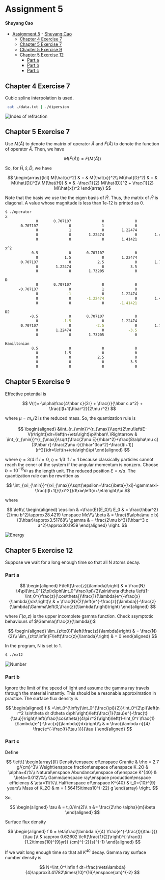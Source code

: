 # Assignment 5

#### Shuyang Cao

- [Assignment 5](#assignment-5)
      - [Shuyang Cao](#shuyang-cao)
  - [Chapter 4 Exercise 7](#chapter-4-exercise-7)
  - [Chapter 5 Exercise 7](#chapter-5-exercise-7)
  - [Chapter 5 Exercise 9](#chapter-5-exercise-9)
  - [Chapter 5 Exercise 12](#chapter-5-exercise-12)
    - [Part a](#part-a)
    - [Part b](#part-b)
    - [Part c](#part-c)

## Chapter 4 Exercise 7

Cubic spline interpolation is used.

```bash
 cat ./data.txt | ./dipersion 
```

![Index of refraction](CH4/EX7/index.png)

## Chapter 5 Exercise 7

Use $M(\hat{A})$ to denote the matrix of operator $\hat{A}$ and $\hat{F}(\hat{A})$ to denote the function of operator $\hat{A}$. Then, we have

$$
M(\hat{F}(\hat{A})) = F(M(\hat{A})) 
$$

So, for $\hat{H}, \hat{x}, \hat{D}$, we have

$$
\begin{array}{lcl}
    M(\hat{x}^2) & = & M(\hat{x})^2\\
    M(\hat{D}^2) & = & M(\hat{D})^2\\
    M(\hat{H}) & = & -\frac{1}{2} M(\hat{D})^2 + \frac{1}{2} M(\hat{x})^2
\end{array}
$$

Note that the basis we use the the eigen basis of $\hat{H}$. Thus, the matrix of $\hat{H}$ is diagonal. A value whose magnitude is less than 1e-12 is printed as 0.

```bash
$ ./operator 
x
              0       0.707107              0              0              0
       0.707107              0              1              0              0
              0              1              0        1.22474              0
              0              0        1.22474              0        1.41421
              0              0              0        1.41421              0

x^2
            0.5              0       0.707107              0              0
              0            1.5              0        1.22474              0
       0.707107              0            2.5              0        1.73205
              0        1.22474              0            3.5              0
              0              0        1.73205              0            4.5

D
              0       0.707107              0              0              0
      -0.707107              0              1              0              0
              0             -1              0        1.22474              0
              0              0       -1.22474              0        1.41421
              0              0              0       -1.41421              0

D2
           -0.5              0       0.707107              0              0
              0           -1.5              0        1.22474              0
       0.707107              0           -2.5              0        1.73205
              0        1.22474              0           -3.5              0
              0              0        1.73205              0           -4.5

Hamiltonian
            0.5              0              0              0              0
              0            1.5              0              0              0
              0              0            2.5              0              0
              0              0              0            3.5              0
              0              0              0              0            4.5
```

## Chapter 5 Exercise 9

Effective potential is

$$
V(r)=-\alpha\frac{4\hbar c}{3r} + \frac{r}{\hbar c a^2} + \frac{l(l+1)\hbar^2}{2\mu r^2}
$$

where $\mu=m_c/2$ is the reduced mass. So, the quantization rule is 

$$
\begin{aligned}
       &\int_{r_{\min}}^{r_{\max}}\sqrt{2\mu\left(E-V(r\right)}dr=\left(n+\eta\right)\pi\hbar\\
       \Rightarrow & \int_{r_{\min}}^{r_{\max}}\sqrt{\frac{2\mu E}{\hbar^2}+\frac{8\alpha\mu c}{3\hbar r}-\frac{2\mu r}{\hbar^3ca^2}-\frac{l(l+1)}{r^2}}dr=\left(n+\eta\right)\pi
\end{aligned}
$$

where $\eta=3/4$ if $l=0$, $\eta=1/3$ if $l=1$ because classically particles cannot reach the cener of the system if the angular momentum is nonzero. Choose $b=10^{-15}m$ as the length unit. The reduced position $\xi=x/a$. The quantization rule can be rewritten as

$$
\int_{\xi_{\min}}^{\xi_{\max}}\sqrt{\epsilon+\frac{\beta}{\xi}-\gamma\xi-\frac{l(l+1)}{\xi^2}}d\xi=\left(n+\eta\right)\pi
$$

where

$$
\left\{
\begin{aligned}
       \epsilon & =\frac{E}{E_0}\\
       E_0 & = \frac{\hbar^2}{2\mu b^2}\approx28.4219 \enspace MeV\\
       \beta & = \frac{8\alpha\mu c b}{3\hbar}\approx3.51768\\
       \gamma & = \frac{2\mu b^3}{\hbar^3 c a^2}\approx30.1959
\end{aligned}
\right.
$$

![Energy](CH5/EX9/energy.png)

## Chapter 5 Exercise 12

Suppose we wait for a long enough time so that all N atoms decay.

### Part a

$$
\begin{aligned}
       F\left(\frac{z}{\lambda}\right) & = \frac{N}{4\pi}\int_0^{2\pi}d\phi\int_0^\frac{\pi}{2}\sin\theta d\theta \left(1-\int_0^{\frac{z}{\cos\theta}}\frac{1}{\lambda}e^{-\frac{x}{\lambda}}dx\right)\\
       & = \frac{N}{2}\left(e^{-\frac{z}{\lambda}}-\frac{z}{\lambda}\Gamma\left(0,\frac{z}{\lambda}\right)\right)
\end{aligned}
$$

where $\Gamma(a,z)$ is the upper incomplete gamma function. Check ssymptotic behaviours of $\Gamma(\frac{z}{\lambda})$

$$
\begin{aligned}
\lim_{z\to0}F\left(\frac{z}{\lambda}\right) & = \frac{N}{2}\\
\lim_{z\to\infin}F\left(\frac{z}{\lambda}\right) & = 0
\end{aligned}
$$

In the program, N is set to 1.

```bash
$ ./ex12
```

![Number](CH5/EX12/number.png)

### Part b

Ignore the limit of the speed of light and assume the gamma ray travels through the material instantly. This should be a resonable approximation in practice. The surface flux density is

$$
\begin{aligned}
f & =\int_0^{\infty}\int_0^{\frac{\pi}{2}}\int_0^{2\pi}\left(n r^2 \sin\theta dr d\theta d\phi\right)\left(\frac{1}{\tau}e^{-\frac{t}{\tau}}\right)\left(\frac{\cos\theta}{4\pi r^2}\right)\left(1-\int_0^r \frac{1}{\lambda}e^{-\frac{x}{\lambda}}dx\right)\\
& = \frac{\lambda n}{4} \frac{e^{-\frac{t}{\tau }}}{\tau }
\end{aligned}
$$

### Part c

Define

$$
\left\{
\begin{array}{ll}
Density\enspace of\enspace Granite & \rho = 2.7 g/{cm}^3\\
Weight\enspace fraction\enspace of\enspace K_2O & \alpha=4\%\\
Natural\enspace Abundance\enspace of\enspace K^{40} & \beta=0.012\%\\
Gamma\enspace ray\enspace production\enspace efficiency & \eta=11\%\\
Half\enspace of\enspace K^{40} & t_0={10}^{9} years\\
Mass of K_2O & m = 1.56415\times10^{-22} g
\end{array}
\right.
$$

So,

$$
\begin{aligned}
\tau & = t_0/\ln(2)\\
n &= \frac{2\rho \alpha}{m}\beta
\end{aligned}
$$

Surface flux density

$$
\begin{aligned}
f & = \eta\frac{\lambda n}{4} \frac{e^{-\frac{t}{\tau }}}{\tau }\\
& \approx 0.62602 \left(\frac{1}{2}\right)^{-\frac{t}{1.2\times{10}^{9}yr}} {cm}^{-2}{s}^{-1}
\end{aligned}
$$

If we wait long enough time so that all $K^{40}$ decay. Gamma ray surface number density is

$$
N=\int_0^\infin f dt=\frac{n\eta\lambda}{4}\approx3.41782\times{10}^{16}\enspace{cm}^{-2}
$$